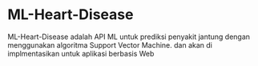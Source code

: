 # ML-Heart-Disease
ML-Heart-Disease adalah API ML untuk prediksi penyakit jantung dengan menggunakan algoritma Support Vector Machine. dan akan di implmentasikan untuk aplikasi berbasis Web
